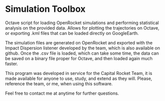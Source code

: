 # Simulation Toolbox

Octave script for loading OpenRocket simulations and performing statistical analysis on the provided data. Allows for plotting the trajectories on Octave, or exporting .kml files that can be loaded directly on GoogleEarth.

The simulation files are generated on OpenRocket and exported with the Impact Dispersion listener developed by the team, which is also available on github. Once the .csv file is loaded, which can take some time, the data can be saved on a binary file proper for Octave, and then loaded again much faster.

This program was developed in service for the Capital Rocket Team, it is made available for anyone to use, study, and extend as they will. Please, reference the team, or me, when using this software.

Feel free to contact me at anytime for further questions.

